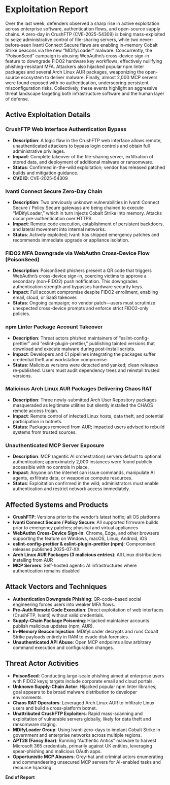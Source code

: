 # Exploitation Report

Over the last week, defenders observed a sharp rise in active exploitation across enterprise software, authentication flows, and open-source supply chains. A zero-day in CrushFTP (CVE-2025-54309) is being mass-exploited to seize administrative control of file-sharing servers, while two never-before-seen Ivanti Connect Secure flaws are enabling in-memory Cobalt Strike beacons via the new “MDifyLoader” malware. Concurrently, the “PoisonSeed” campaign is abusing WebAuthn’s cross-device sign-in feature to downgrade FIDO2 hardware key workflows, effectively nullifying phishing-resistant MFA. Attackers also hijacked popular npm linter packages and several Arch Linux AUR packages, weaponizing the open-source ecosystem to deliver malware. Finally, almost 2,000 MCP servers were found exposed with no authentication, underscoring persistent misconfiguration risks. Collectively, these events highlight an aggressive threat landscape targeting both infrastructure software and the human layer of defense.

## Active Exploitation Details

### CrushFTP Web Interface Authentication Bypass
- **Description**: A logic flaw in the CrushFTP web interface allows remote, unauthenticated attackers to bypass login controls and obtain full administrative privileges.  
- **Impact**: Complete takeover of the file-sharing server, exfiltration of stored data, and deployment of additional malware or ransomware.  
- **Status**: Confirmed in-the-wild exploitation; vendor has released patched builds and mitigation guidance.  
- **CVE ID**: CVE-2025-54309  

### Ivanti Connect Secure Zero-Day Chain
- **Description**: Two previously unknown vulnerabilities in Ivanti Connect Secure / Policy Secure gateways are being chained to execute “MDifyLoader,” which in turn injects Cobalt Strike into memory. Attacks occur pre-authentication over HTTPS.  
- **Impact**: Remote code execution, establishment of persistent backdoors, and lateral movement into internal networks.  
- **Status**: Actively exploited; Ivanti has shipped emergency patches and recommends immediate upgrade or appliance isolation.  

### FIDO2 MFA Downgrade via WebAuthn Cross-Device Flow (PoisonSeed)
- **Description**: PoisonSeed phishers present a QR code that triggers WebAuthn’s cross-device sign-in, coercing victims to approve a secondary (non-FIDO2) push notification. This downgrades authentication strength and bypasses hardware security keys.  
- **Impact**: Full account compromise despite FIDO2 enrollment, enabling email, cloud, or SaaS takeover.  
- **Status**: Ongoing campaign; no vendor patch—users must scrutinize unexpected cross-device prompts and enforce strict FIDO2-only policies.  

### npm Linter Package Account Takeover
- **Description**: Threat actors phished maintainers of “eslint-config-prettier” and “eslint-plugin-prettier,” publishing tainted versions that download and execute malware during post-install scripts.  
- **Impact**: Developers and CI pipelines integrating the packages suffer credential theft and workstation compromise.  
- **Status**: Malicious versions were detected and yanked; clean releases re-published. Users must audit dependency trees and reinstall trusted versions.  

### Malicious Arch Linux AUR Packages Delivering Chaos RAT
- **Description**: Three newly-submitted Arch User Repository packages masqueraded as legitimate utilities but silently installed the CHAOS remote access trojan.  
- **Impact**: Remote control of infected Linux hosts, data theft, and potential participation in botnets.  
- **Status**: Packages removed from AUR; impacted users advised to rebuild systems from trusted sources.  

### Unauthenticated MCP Server Exposure
- **Description**: MCP (agentic AI orchestration) servers default to optional authentication; approximately 2,000 instances were found publicly accessible with no controls in place.  
- **Impact**: Anyone on the internet can issue commands, manipulate AI agents, exfiltrate data, or weaponize compute resources.  
- **Status**: Exploitation confirmed in the wild; administrators must enable authentication and restrict network access immediately.  

## Affected Systems and Products

- **CrushFTP**: Versions prior to the vendor’s latest hotfix; all OS platforms  
- **Ivanti Connect Secure / Policy Secure**: All supported firmware builds prior to emergency patches; physical and virtual appliances  
- **WebAuthn Cross-Device Sign-In**: Chrome, Edge, and other browsers supporting the feature on Windows, macOS, Linux, Android, iOS  
- **eslint-config-prettier & eslint-plugin-prettier (npm)**: Compromised releases published 2025-07-XX  
- **Arch Linux AUR Packages (3 malicious entries)**: All Linux distributions installing from AUR  
- **MCP Servers**: Self-hosted agentic AI infrastructures where authentication remains disabled  

## Attack Vectors and Techniques

- **Authentication Downgrade Phishing**: QR-code–based social engineering forces users into weaker MFA flows.  
- **Pre-Auth Remote Code Execution**: Direct exploitation of web interfaces (CrushFTP, Ivanti) without valid credentials.  
- **Supply-Chain Package Poisoning**: Hijacked maintainer accounts publish malicious updates (npm, AUR).  
- **In-Memory Beacon Injection**: MDifyLoader decrypts and runs Cobalt Strike payloads entirely in RAM to evade disk forensics.  
- **Unauthenticated API Abuse**: Open MCP endpoints allow arbitrary command execution and configuration changes.  

## Threat Actor Activities

- **PoisonSeed**: Conducting large-scale phishing aimed at enterprise users with FIDO2 keys; targets include corporate email and cloud portals.  
- **Unknown Supply-Chain Actor**: Hijacked popular npm linter libraries; goal appears to be broad malware distribution to developer environments.  
- **Chaos RAT Operators**: Leveraged Arch Linux AUR to infiltrate Linux users and build a cross-platform botnet.  
- **Unattributed CrushFTP Exploiters**: Rapid mass-scanning and exploitation of vulnerable servers globally, likely for data theft and ransomware staging.  
- **MDifyLoader Group**: Using Ivanti zero-days to implant Cobalt Strike in government and enterprise networks across multiple regions.  
- **APT28 (Fancy Bear)**: Running “Authentic Antics” malware to harvest Microsoft 365 credentials, primarily against UK entities, leveraging spear-phishing and malicious OAuth apps.  
- **Opportunistic MCP Abusers**: Grey-hat and criminal actors enumerating and commandeering unsecured MCP servers for AI-enabled tasks and resource hijacking.  

**End of Report**
